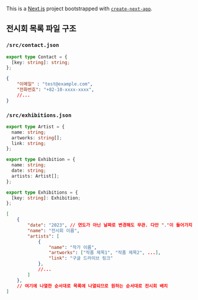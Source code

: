 This is a [Next.js](https://nextjs.org/) project bootstrapped with [`create-next-app`](https://github.com/vercel/next.js/tree/canary/packages/create-next-app).

## 전시회 목록 파일 구조

### `/src/contact.json`

```TypeScript
export type Contact = {
  [key: string]: string;
};
```

```JSON
{
    "이메일" : "test@example.com", 
    "전화번호": "+82-10-xxxx-xxxx", 
    //...
}
```

### `/src/exhibitions.json`

```TypeScript
export type Artist = {
  name: string;
  artworks: string[];
  link: string;
};

export type Exhibition = {
  name: string;
  date: string;
  artists: Artist[];
};

export type Exhibitions = {
  [key: string]: Exhibition;
};
```

```JSON
[
    {
        "date": "2023", // 연도가 아닌 날짜로 변경해도 무관. 다만 "."이 들어가지 않는 형식으로 저장할 것(웹 주소에 들어감)
        "name": "전시회 이름",
        "artists": [
            {
                "name": "작가 이름",
                "artworks": ["작품 제목1", "작품 제목2", ...],
                "link": "구글 드라이브 링크"
            },
            //...
        ]
    },
    // 여기에 나열한 순서대로 목록에 나열되므로 원하는 순서대로 전시회 배치
]
```
